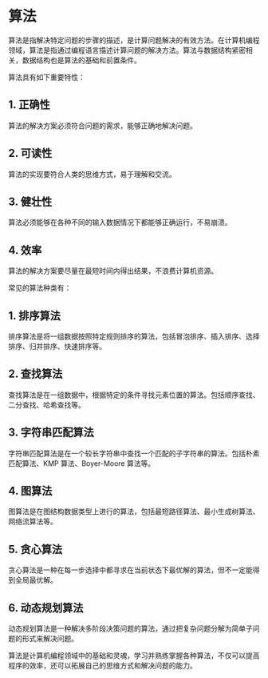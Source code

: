 # 算法
算法是指解决特定问题的步骤的描述，是计算问题解决的有效方法。在计算机编程领域，算法是指通过编程语言描述计算问题的解决方法。算法与数据结构紧密相关，数据结构也是算法的基础和前置条件。

算法具有如下重要特性：

## 1. 正确性
算法的解决方案必须符合问题的需求，能够正确地解决问题。

## 2. 可读性
算法的实现要符合人类的思维方式，易于理解和交流。

## 3. 健壮性
算法必须能够在各种不同的输入数据情况下都能够正确运行，不易崩溃。

## 4. 效率
算法的解决方案要尽量在最短时间内得出结果，不浪费计算机资源。

常见的算法种类有：

## 1. 排序算法
排序算法是将一组数据按照特定规则排序的算法，包括冒泡排序、插入排序、选择排序、归并排序、快速排序等。

## 2. 查找算法
查找算法是在一组数据中，根据特定的条件寻找元素位置的算法。包括顺序查找、二分查找、哈希查找等。

## 3. 字符串匹配算法
字符串匹配算法是在一个较长字符串中查找一个匹配的子字符串的算法。包括朴素匹配算法、KMP 算法、Boyer-Moore 算法等。

## 4. 图算法
图算法是在图结构数据类型上进行的算法，包括最短路径算法、最小生成树算法、网络流算法等。

## 5. 贪心算法
贪心算法是一种在每一步选择中都寻求在当前状态下最优解的算法，但不一定能得到全局最优解。

## 6. 动态规划算法
动态规划算法是一种解决多阶段决策问题的算法，通过把复杂问题分解为简单子问题的形式来解决问题。

算法是计算机编程领域中的基础和灵魂，学习并熟练掌握各种算法，不仅可以提高程序的效率，还可以拓展自己的思维方式和解决问题的能力。